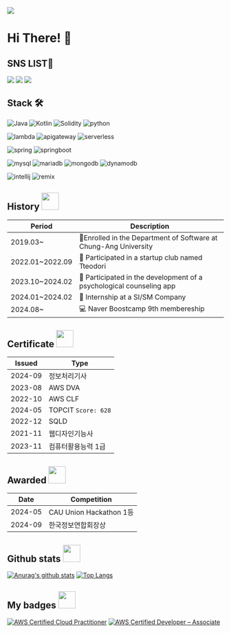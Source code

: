 <img src="https://capsule-render.vercel.app/api?type=waving&color=random&height=200&section=header&text=Lee%20JI%20Hak&fontSize=60" />

# Hi There! 👋



## SNS LIST🍕


<a href="https://ez17.tistory.com/" target="_blank"><img src="https://img.shields.io/badge/Tistory-000000?style=flat-square&logo=Tistory&logoColor=white"/></a>
<a href="https://instagram.com/easyhak2?utm_medium=copy_link" target="_blank"><img src="https://img.shields.io/badge/Instagram-E4405F?style=flat-square&logo=Instagram&logoColor=white"/></a>
<a href="https://www.linkedin.com/in/%EC%A7%80%ED%95%99-%EC%9D%B4-582b67274?utm_source=share&utm_campaign=share_via&utm_content=profile&utm_medium=android_app" target="_blank"><img src="https://img.shields.io/badge/LinkedIn-0A66C2?style=flat-square&logo=LinkedIn&logoColor=white"></a>




<!--- 🔭 I’m currently working on -->
## Stack 🛠
![Java](https://img.shields.io/badge/java-5382a1?style=for-the-badge&logo=java&logoColor=white)
![Kotlin](https://img.shields.io/badge/kotlin-7F52FF?style=for-the-badge&logo=kotlin&logoColor=white)
![Solidity](https://img.shields.io/badge/solidity-363636?style=for-the-badge&logo=solidity&logoColor=white)
![python](https://img.shields.io/badge/Python-3776AB?style=for-the-badge&logo=python&logoColor=white)

![lambda](https://img.shields.io/badge/lambda-FF9900?style=for-the-badge&logo=AWSLambda&logoColor=white)
![apigateway](https://img.shields.io/badge/apigateway-FF4F8B?style=for-the-badge&logo=APIGateway&logoColor=white)
![serverless](https://img.shields.io/badge/serverless-FD5750?style=for-the-badge&logo=Serverless&logoColor=white)

![spring](https://img.shields.io/badge/Spring-6DB33F?style=for-the-badge&logo=Spring&logoColor=white)
![springboot](https://img.shields.io/badge/SpringBoot-6DB33F?style=for-the-badge&logo=SpringBoot&logoColor=white)

![mysql](https://img.shields.io/badge/MySQL-4479A1?style=for-the-badge&logo=MySQL&logoColor=white)
![mariadb](https://img.shields.io/badge/MariaDB-003545?style=for-the-badge&logo=MariaDB&logoColor=white)
![mongodb](https://img.shields.io/badge/MongoDB-47A248?style=for-the-badge&logo=MongoDB&logoColor=white)
![dynamodb](https://img.shields.io/badge/DynamoDB-4053D6?style=for-the-badge&logo=amazondynamodb&logoColor=white)

![intellij](https://img.shields.io/badge/intellij-000000?style=for-the-badge&logo=intellijidea&logoColor=white)
![remix](https://img.shields.io/badge/Remix-000000?style=for-the-badge&logo=remix&logoColor=white)




## History <img src="https://github.com/user-attachments/assets/ae7ebd6b-f677-4a95-8fd2-a5a291bb3bac" width=40px height=40px>
|Period|Description|
|-----|-------|
|2019.03~|🏫Enrolled in the Department of Software at Chung-Ang University|
|2022.01~2022.09|🐌 Participated in a startup club named Tteodori |
|2023.10~2024.02|🌲 Participated in the development of a psychological counseling app|
|2024.01~2024.02|🏢 Internship at a SI/SM Company |
|2024.08~| 💻 Naver Boostcamp 9th membereship |

## Certificate <img src="https://github.com/user-attachments/assets/f2e3d404-1921-4f2e-abd6-ad2044fffbe6" width=40px height=40px>
|Issued|Type|
|---------|------|
|2024-09 | 정보처리기사 | 
| 2023-08 |  AWS DVA |
| 2022-10 | AWS CLF |
| 2024-05 | TOPCIT `Score: 628` |
| 2022-12 | SQLD | 
| 2021-11 | 웹디자인기능사 |
| 2023-11 | 컴퓨터활용능력 1급 |


## Awarded <img src="https://github.com/user-attachments/assets/52440869-ec71-4f1e-b5e8-d62e273f0b0d" width=40px height=40px>

|Date| Competition |
|---|-----|
|2024-05| CAU Union Hackathon 1등 |
|2024-09| 한국정보연합회장상 |





## Github stats <img src="https://github.com/user-attachments/assets/d66f7ae5-4ed1-47ba-a493-b63b078963b2" width=40px height=40px>

[![Anurag's github stats](https://github-readme-stats.vercel.app/api?username=easyhak)](https://github.com/anuraghazra/github-readme-stats)
[![Top Langs](https://github-readme-stats.vercel.app/api/top-langs/?username=easyhak&hide=html,scss)](https://github.com/easyhak/github-readme-stats)
<!-- <img src="https://stats.hyochan.dev/api/github-stats-advanced?login=easyhak" width="500px"/> -->
<!-- [![Solved.ac Profile](http://mazassumnida.wtf/api/v2/generate_badge?boj=jooin2000)](https://solved.ac/jooin2000/) -->

## My badges <img src = "https://github.com/user-attachments/assets/77c2c54a-4f4b-4ba3-a6e7-efe5da662541" width=40px height=40px>
<!--START_SECTION:badges-->

[![AWS Certified Cloud Practitioner](https://images.credly.com/size/200x200/images/00634f82-b07f-4bbd-a6bb-53de397fc3a6/image.png)](https://www.credly.com/badges/aa853b8e-1f11-4995-bc9a-c370aeb95273/")
[![AWS Certified Developer – Associate](https://images.credly.com/size/200x200/images/b9feab85-1a43-4f6c-99a5-631b88d5461b/image.png)](https://www.credly.com/badges/911351c7-71b8-4399-85de-aa2bc02a8c01/]")

<!--END_SECTION:badges-->
